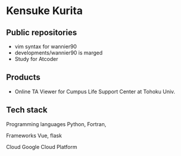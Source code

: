 # Kensuke Kurita


## Public repositories
- vim syntax for wannier90
- developments/wannier90 is marged
- Study for Atcoder

## Products
- Online TA Viewer for  Cumpus Life Support Center at Tohoku Univ.

## Tech stack
Programming languages
Python, Fortran, 

Frameworks
Vue, flask

Cloud
Google Cloud Platform

